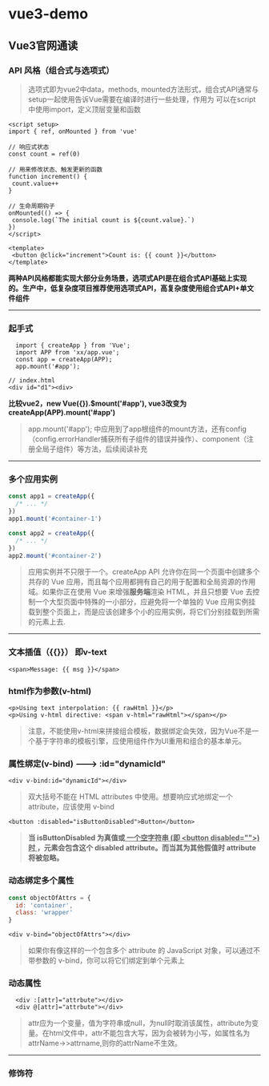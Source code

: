 <!--
 * @Author: yulw yulw@anchnet.com
 * @Date: 2023-03-29 17:30:08
 * @LastEditors: yulw yulw@anchnet.com
 * @LastEditTime: 2023-03-29 20:59:15
 * @FilePath: \vue3-demo\README.md
 * @Description: 这是默认设置,请设置`customMade`, 打开koroFileHeader查看配置 进行设置: https://github.com/OBKoro1/koro1FileHeader/wiki/%E9%85%8D%E7%BD%AE
-->
# vue3-demo
## Vue3官网通读
### API 风格（组合式与选项式）
> 选项式即为vue2中data，methods, mounted方法形式，组合式API通常与setup一起使用告诉Vue需要在编译时进行一些处理，作用为 可以在script中使用import，定义顶层变量和函数
 ```
 <script setup>
import { ref, onMounted } from 'vue'

// 响应式状态
const count = ref(0)

// 用来修改状态、触发更新的函数
function increment() {
  count.value++
}

// 生命周期钩子
onMounted(() => {
  console.log(`The initial count is ${count.value}.`)
})
</script>

<template>
  <button @click="increment">Count is: {{ count }}</button>
</template>
```
**两种API风格都能实现大部分业务场景，选项式API是在组合式API基础上实现的。生产中，低复杂度项目推荐使用选项式API，高复杂度使用组合式API+单文件组件**
***
### 起手式
```
  import { createApp } from 'Vue';
  import APP from 'xx/app.vue';
  const app = createApp(APP);
  app.mount('#app');
```
```
// index.html
<div id="d1"><div>
```
**比较vue2，new Vue({}).$mount('#app'), vue3改变为createApp(APP).mount('#app')**
> app.mount('#app'); 中应用到了app根组件的mount方法，还有config（config.errorHandler捕获所有子组件的错误并操作）、component（注册全局子组件）等方法，后续阅读补充

***
### 多个应用实例
```javascript
const app1 = createApp({
  /* ... */
})
app1.mount('#container-1')

const app2 = createApp({
  /* ... */
})
app2.mount('#container-2')
```
> 应用实例并不只限于一个。createApp API 允许你在同一个页面中创建多个共存的 Vue 应用，而且每个应用都拥有自己的用于配置和全局资源的作用域。如果你正在使用 Vue 来增强**服务端**渲染 HTML，并且只想要 Vue 去控制一个大型页面中特殊的一小部分，应避免将一个单独的 Vue 应用实例挂载到整个页面上，而是应该创建多个小的应用实例，将它们分别挂载到所需的元素上去.
***
### 文本插值（{{}}） 即v-text
```template
<span>Message: {{ msg }}</span>
```

### html作为参数(v-html)
```template
<p>Using text interpolation: {{ rawHtml }}</p>
<p>Using v-html directive: <span v-html="rawHtml"></span></p>
```
> 注意，不能使用v-html来拼接组合模板，数据绑定会失效，因为Vue不是一个基于字符串的模板引擎，应使用组件作为UI重用和组合的基本单元。
### 属性绑定(v-bind) ---> :id="dynamicId"
```template
<div v-bind:id="dynamicId"></div>
```
> 双大括号不能在 HTML attributes 中使用。想要响应式地绑定一个 attribute，应该使用 v-bind

```template
<button :disabled="isButtonDisabled">Button</button>
```
> **当 isButtonDisabled 为真值或<u> 一个空字符串 (即 \<button disabled=""\>) 时 </u>，元素会包含这个 disabled attribute。而当其为其他假值时 attribute 将被忽略。**

### 动态绑定多个属性
```javascript
const objectOfAttrs = {
  id: 'container',
  class: 'wrapper'
}
```
```template
<div v-bind="objectOfAttrs"></div>
```
> 如果你有像这样的一个包含多个 attribute 的 JavaScript 对象，可以通过不带参数的 v-bind，你可以将它们绑定到单个元素上

### 动态属性
```template
  <div :[attr]="attrbute"></div>
  <div @[attr]="attrbute"></div>
```
> attr应为一个变量，值为字符串或null，为null时取消该属性，attribute为变量。在html文件中，attr不能包含大写，因为会被转为小写，如属性名为attrName->>attrname,则你的attrName不生效。

***

### 修饰符
